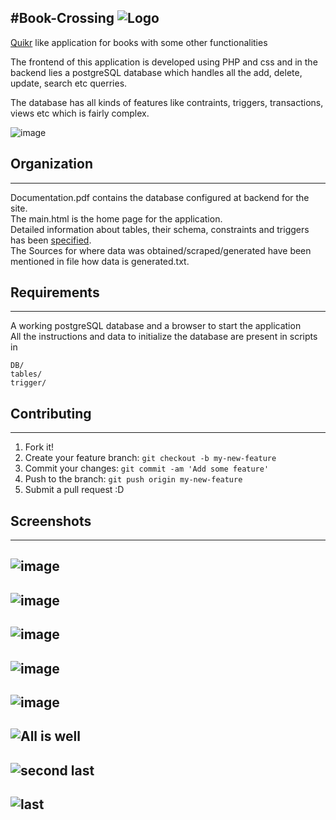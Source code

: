 #Book-Crossing
![Logo](https://cloud.githubusercontent.com/assets/5080310/13220998/186aac70-d99f-11e5-9527-6a8c97793f69.png)
---------------

[Quikr](http://www.quikr.com/) like application for books with some other functionalities 

The frontend of this application is developed using PHP and css and in the backend lies a postgreSQL database which handles all the add, delete, update, search etc querries.

The database has all kinds of features like contraints, triggers, transactions, views etc which is fairly complex.

![image](https://cloud.githubusercontent.com/assets/5080310/13220988/180eb1f4-d99f-11e5-8df1-61842cdf7b00.png)

## Organization
--------------
Documentation.pdf contains the database configured at backend for the site. <br>
The main.html is the home page for the application. <br>
Detailed information about tables, their schema, constraints and triggers has been [specified](https://github.com/shivgarg/Book-Crossing/blob/master/Documentation.pdf). <br> 
The Sources for where data was obtained/scraped/generated have been mentioned in file how data is generated.txt.


## Requirements
--------------
A working postgreSQL database and a browser to start the application  <br>
All the instructions and data to initialize the database are present in scripts in 
```
DB/ 
tables/
trigger/
```

## Contributing
----------------
1. Fork it!
2. Create your feature branch: `git checkout -b my-new-feature`
3. Commit your changes: `git commit -am 'Add some feature'`
4. Push to the branch: `git push origin my-new-feature`
5. Submit a pull request :D

<!-- ## History

TODO: Write history -->



## Screenshots
----------------
![image](https://cloud.githubusercontent.com/assets/5080310/13220991/1817ef62-d99f-11e5-9c65-443679e32666.png)
----------------
![image](https://cloud.githubusercontent.com/assets/5080310/13220989/1814a5d2-d99f-11e5-8a70-5ad338fe5158.png)
----------------
![image](https://cloud.githubusercontent.com/assets/5080310/13220992/181c45a8-d99f-11e5-9a7d-c2e6cc747821.png)
----------------
![image](https://cloud.githubusercontent.com/assets/5080310/13220994/18465dca-d99f-11e5-929e-2ffa0b58cced.png)
----------------
![image](https://cloud.githubusercontent.com/assets/5080310/13220996/184a7824-d99f-11e5-9573-373f3acb5310.png)
----------------
![All is well](https://cloud.githubusercontent.com/assets/5080310/13220997/184fe98a-d99f-11e5-938a-b919f886398c.png)
----------------
![second last](https://cloud.githubusercontent.com/assets/5080310/13220993/183b589e-d99f-11e5-8fcf-d33a538fbc26.png)
----------------
![last](https://cloud.githubusercontent.com/assets/5080310/13220995/184722f0-d99f-11e5-9452-c8185ac91e38.png)
----------------
